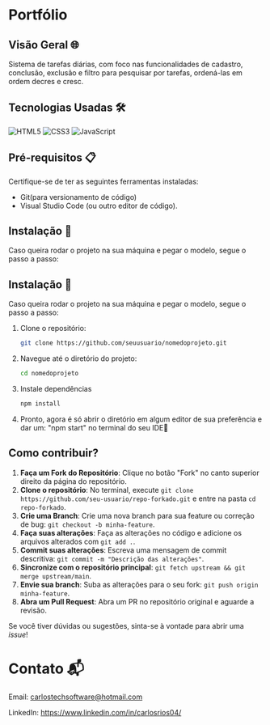 # Portfólio

## Visão Geral 🌐
Sistema de tarefas diárias, com foco nas funcionalidades de cadastro, conclusão, exclusão e filtro para pesquisar por tarefas, ordená-las em ordem decres e cresc. 

## Tecnologias Usadas 🛠️
<p align="left">
<img src="https://img.shields.io/badge/HTML5-E34F26?style=for-the-badge&logo=html5&logoColor=white" alt="HTML5" />
<img src="https://img.shields.io/badge/CSS3-1572B6?style=for-the-badge&logo=css3&logoColor=white" alt="CSS3" />
<img src="https://img.shields.io/badge/JavaScript-F7DF1E?style=for-the-badge&logo=javascript&logoColor=black" alt="JavaScript" />
</p>

## Pré-requisitos 📋
Certifique-se de ter as seguintes ferramentas instaladas:
- Git(para versionamento de código)
- Visual Studio Code (ou outro editor de código).


## Instalação 🚀
Caso queira rodar o projeto na sua máquina e pegar o modelo, segue o passo a passo:

## Instalação 🚀
Caso queira rodar o projeto na sua máquina e pegar o modelo, segue o passo a passo:

1. Clone o repositório:
   ```bash
   git clone https://github.com/seuusuario/nomedoprojeto.git

2. Navegue até o diretório do projeto:
   ```bash
   cd nomedoprojeto

3. Instale dependências
   ```bash
   npm install

4. Pronto, agora é só abrir o diretório em algum editor de sua preferência e dar um: "npm start" no terminal do seu IDE🤝


## Como contribuir?
1. **Faça um Fork do Repositório**: Clique no botão "Fork" no canto superior direito da página do repositório.
2. **Clone o repositório**: No terminal, execute `git clone https://github.com/seu-usuario/repo-forkado.git` e entre na pasta `cd repo-forkado`.
3. **Crie uma Branch**: Crie uma nova branch para sua feature ou correção de bug: `git checkout -b minha-feature`.
4. **Faça suas alterações**: Faça as alterações no código e adicione os arquivos alterados com `git add .`.
5. **Commit suas alterações**: Escreva uma mensagem de commit descritiva: `git commit -m "Descrição das alterações"`.
6. **Sincronize com o repositório principal**: `git fetch upstream && git merge upstream/main`.
7. **Envie sua branch**: Suba as alterações para o seu fork: `git push origin minha-feature`.
8. **Abra um Pull Request**: Abra um PR no repositório original e aguarde a revisão.

Se você tiver dúvidas ou sugestões, sinta-se à vontade para abrir uma *issue*!

# Contato 📬
Email: carlostechsoftware@hotmail.com

LinkedIn: https://www.linkedin.com/in/carlosrios04/







   
